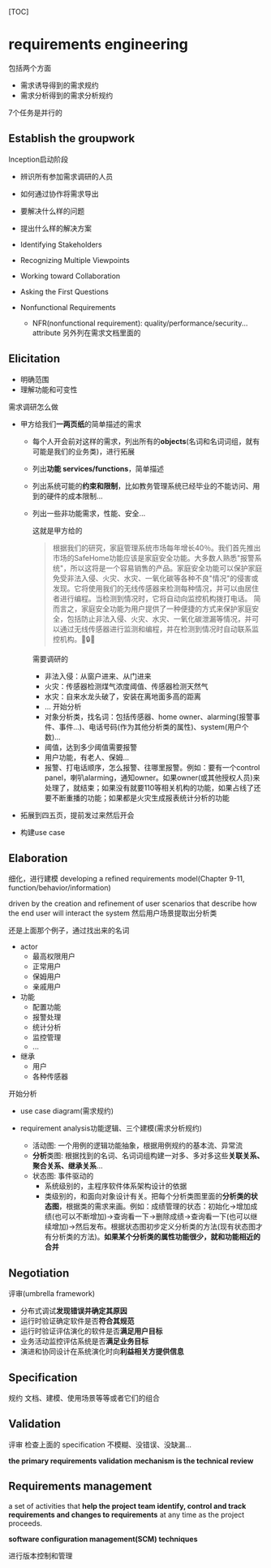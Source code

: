 [TOC]
# requirements engineering
包括两个方面
- 需求诱导得到的需求规约
- 需求分析得到的需求分析规约

7个任务是并行的

## Establish the groupwork
Inception启动阶段
- 辨识所有参加需求调研的人员
- 如何通过协作将需求导出
- 要解决什么样的问题
- 提出什么样的解决方案

- Identifying Stakeholders
- Recognizing Multiple Viewpoints
- Working toward Collaboration
- Asking the First Questions
- Nonfunctional Requirements
  - NFR(nonfunctional requirement): quality/performance/security... attribute 另外列在需求文档里面的

## Elicitation
- 明确范围
- 理解功能和可变性

需求调研怎么做
- 甲方给我们**一两页纸**的简单描述的需求
  - 每个人开会前对这样的需求，列出所有的**objects**(名词和名词词组，就有可能是我们的业务类)，进行拓展
  - 列出**功能 services/functions**，简单描述
  - 列出系统可能的**约束和限制**，比如教务管理系统已经毕业的不能访问、用到的硬件的成本限制...
  - 列出一些非功能需求，性能、安全...

    这就是甲方给的
    > 根据我们的研究，家庭管理系统市场每年增长40％。我们首先推出市场的SafeHome功能应该是家庭安全功能。大多数人熟悉"报警系统"，所以这将是一个容易销售的产品。家庭安全功能可以保护家庭免受非法入侵、火灾、水灾、一氧化碳等各种不良"情况"的侵害或发现。它将使用我们的无线传感器来检测每种情况，并可以由居住者进行编程。当检测到情况时，它将自动向监控机构拨打电话。
    简而言之，家庭安全功能为用户提供了一种便捷的方式来保护家庭安全，包括防止非法入侵、火灾、水灾、一氧化碳泄漏等情况，并可以通过无线传感器进行监测和编程，并在检测到情况时自动联系监控机构。🏡🔒🚨

    需要调研的
    - 非法入侵：从窗户进来、从门进来
    - 火灾：传感器检测煤气浓度阈值、传感器检测天然气
    - 水灾：自来水龙头破了，安装在离地面多高的距离
    - ...
    开始分析 
    - 对象分析类，找名词：包括传感器、home owner、alarming(报警事件、事件...)、电话号码(作为其他分析类的属性)、system(用户个数)...
    - 阈值，达到多少阈值需要报警
    - 用户功能，有老人、保姆...
    - 报警、打电话顺序，怎么报警、往哪里报警。例如：要有一个control panel，喇叭alarming，通知owner。如果owner(或其他授权人员)来处理了，就结束；如果没有就要110等相关机构的功能，如果占线了还要不断重播的功能；如果都是火灾生成报表统计分析的功能

- 拓展到四五页，提前发过来然后开会
- 构建use case

## Elaboration
细化，进行建模
developing a refined requirements model(Chapter 9-11, function/behavior/information)

driven by the creation and refinement of user scenarios that describe how the end user will interact the system 然后用户场景提取出分析类

还是上面那个例子，通过找出来的名词
- actor
  - 最高权限用户
  - 正常用户
  - 保姆用户
  - 亲戚用户
- 功能
  - 配置功能
  - 报警处理
  - 统计分析
  - 监控管理
  - ...
- 继承
  - 用户
  - 各种传感器

开始分析
- use case diagram(需求规约)

- requirement analysis功能逻辑、三个建模(需求分析规约)
  - 活动图: 一个用例的逻辑功能抽象，根据用例规约的基本流、异常流
  - **分析**类图: 根据找到的名词、名词词组构建一对多、多对多这些**关联关系、聚合关系、继承关系**...
  - 状态图: 事件驱动的
    - 系统级别的，主程序软件体系架构设计的依据
    - 类级别的，和面向对象设计有关。把每个分析类图里面的**分析类的状态图**，根据类的需求来画。例如：成绩管理的状态：初始化->增加成绩(也可以不断增加)->查询看一下->删除成绩->查询看一下(也可以继续增加)->然后发布。根据状态图初步定义分析类的方法(现有状态图才有分析类的方法)。**如果某个分析类的属性功能很少，就和功能相近的合并**

## Negotiation
评审(umbrella framework)

- 分布式调试**发现错误并确定其原因**
- 运行时验证确定软件是否**符合其规范**
- 运行时验证评估演化的软件是否**满足用户目标**
- 业务活动监控评估系统是否**满足业务目标**
- 演进和协同设计在系统演化时向**利益相关方提供信息**

## Specification
规约
文档、建模、使用场景等等或者它们的组合

## Validation
评审
检查上面的 specification 不模糊、没错误、没缺漏...

**the primary requirements validation mechanism is the technical review**

## Requirements management
a set of activities that **help the project team identify, control and track requirements and changes to requirements** at any time as the project proceeds.

**software configuration management(SCM) techniques** 

进行版本控制和管理